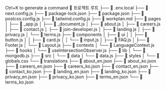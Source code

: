 
Ctrl+K to generate a command
📁 프로젝트 루트
├── 📄 .env.local
├── 📄 next.config.js
├── 📄 package-lock.json
├── 📄 package.json
├── 📄 postcss.config.js
├── 📄 tailwind.config.js
├── 📄 workplan.md
├── 📁 pages
│   ├── 📄 _app.js
│   ├── 📄 _document.js
│   ├── 📄 about.js
│   ├── 📄 careers.js
│   ├── 📄 contact.js
│   ├── 📄 join-developer.js
│   ├── 📄 landing.js
│   ├── 📄 privacy.js
│   └── 📄 terms.js
├── 📁 components
│   ├── 📁 ui
│   │   ├── 📄 button.js
│   │   ├── 📄 card.js
│   │   └── 📄 input.js
│   ├── 📄 FAQ.js
│   ├── 📄 Footer.js
│   └── 📄 Layout.js
├── 📁 contexts
│   └── 📄 LanguageContext.js
├── 📁 hooks
│   └── 📄 useIntersectionObserver.js
├── 📁 lib
│   └── 📄 mongodb.js
├── 📁 src
│   └── 📁 data
│       └── 📄 data.js
├── 📁 styles
│   └── 📄 globals.css
└── 📁 translations
    ├── 📄 about_en.json
    ├── 📄 about_ko.json
    ├── 📄 careers_en.json
    ├── 📄 careers_ko.json
    ├── 📄 contact_en.json
    ├── 📄 contact_ko.json
    ├── 📄 landing_en.json
    ├── 📄 landing_ko.json
    ├── 📄 privacy_en.json
    ├── 📄 privacy_ko.json
    ├── 📄 terms_en.json
    └── 📄 terms_ko.json 